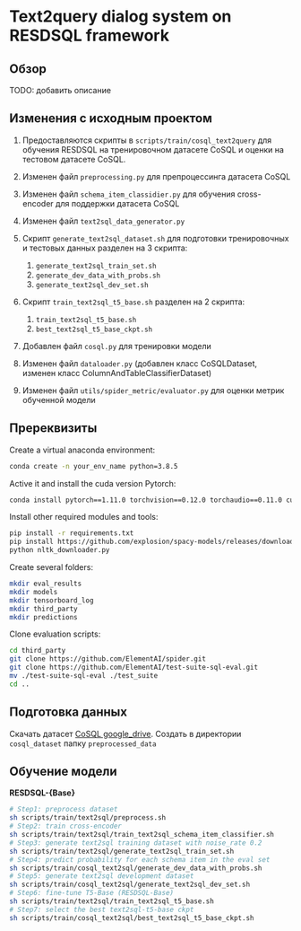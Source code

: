 # Text2query dialog system on RESDSQL framework

## Обзор
TODO: добавить описание

## Изменения с исходным проектом

1. Предоставляются скрипты в `scripts/train/cosql_text2query` для обучения RESDSQL на тренировочном датасете CoSQL и оценки на тестовом датасете CoSQL.

2. Изменен файл `preprocessing.py` для препроцессинга датасета CoSQL
3. Изменен файл `schema_item_classidier.py` для обучения cross-encoder для поддержки датасета CoSQL
4. Изменен файл `text2sql_data_generator.py`
5. Скрипт `generate_text2sql_dataset.sh` для подготовки тренировочных и тестовых данных разделен на 3 скрипта:
   1. `generate_text2sql_train_set.sh`
   2. `generate_dev_data_with_probs.sh`
   3. `generate_text2sql_dev_set.sh`
6. Скрипт `train_text2sql_t5_base.sh` разделен на 2 скрипта:
   1. `train_text2sql_t5_base.sh`
   2. `best_text2sql_t5_base_ckpt.sh`
7. Добавлен файл `cosql.py` для тренировки модели
8. Изменен файл `dataloader.py` (добавлен класс CoSQLDataset, изменен класс ColumnAndTableClassifierDataset)
9. Изменен файл `utils/spider_metric/evaluator.py` для оценки метрик обученной модели

## Пререквизиты
Create a virtual anaconda environment:
```sh
conda create -n your_env_name python=3.8.5
```
Active it and install the cuda version Pytorch:
```sh
conda install pytorch==1.11.0 torchvision==0.12.0 torchaudio==0.11.0 cudatoolkit=11.3 -c pytorch
```
Install other required modules and tools:
```sh
pip install -r requirements.txt
pip install https://github.com/explosion/spacy-models/releases/download/en_core_web_sm-2.2.0/en_core_web_sm-2.2.0.tar.gz
python nltk_downloader.py
```
Create several folders:
```sh
mkdir eval_results
mkdir models
mkdir tensorboard_log
mkdir third_party
mkdir predictions
```
Clone evaluation scripts:
```sh
cd third_party
git clone https://github.com/ElementAI/spider.git
git clone https://github.com/ElementAI/test-suite-sql-eval.git
mv ./test-suite-sql-eval ./test_suite
cd ..
```

## Подготовка данных
Скачать датасет [CoSQL google_drive](https://drive.usercontent.google.com/download?id=1Y3ydpFiQQ3FC0bzdfy3groV95O_f1nXF&export=download&authuser=0). Создать в директории 
`cosql_dataset` папку `preprocessed_data`

## Обучение модели
**RESDSQL-{Base}**
```sh
# Step1: preprocess dataset
sh scripts/train/text2sql/preprocess.sh
# Step2: train cross-encoder
sh scripts/train/text2sql/train_text2sql_schema_item_classifier.sh
# Step3: generate text2sql training dataset with noise_rate 0.2
sh scripts/train/text2sql/generate_text2sql_train_set.sh
# Step4: predict probability for each schema item in the eval set
sh scripts/train/сosql_text2sql/generate_dev_data_with_probs.sh
# Step5: generate text2sql development dataset
sh scripts/train/сosql_text2sql/generate_text2sql_dev_set.sh
# Step6: fine-tune T5-Base (RESDSQL-Base)
sh scripts/train/text2sql/train_text2sql_t5_base.sh
# Step7: select the best text2sql-t5-base ckpt
sh scripts/train/сosql_text2sql/best_text2sql_t5_base_ckpt.sh
```